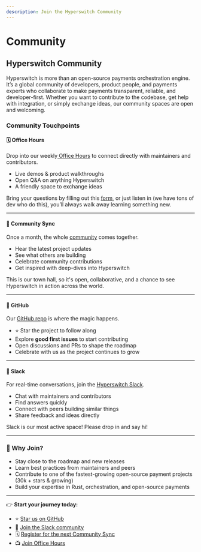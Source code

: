 ```yaml
---
description: Join the Hyperswitch Community
---
```


# Community

## Hyperswitch Community

Hyperswitch is more than an open-source payments orchestration engine. It’s a global community of developers, product people, and payments experts who collaborate to make payments transparent, reliable, and developer-first. Whether you want to contribute to the codebase, get help with integration, or simply exchange ideas, our community spaces are open and welcoming.

### Community Touchpoints

#### 🗓️ Office Hours

Drop into our weekly[ Office Hours](https://meet.google.com/grq-pxuh-zvr) to connect directly with maintainers and contributors.

* Live demos & product walkthroughs
* Open Q\&A on anything Hyperswitch
* A friendly space to exchange ideas

Bring your questions by filling out this [form](https://forms.gle/dtb2aiaS4bdYsHZK8), or just listen in (we have tons of dev who do this), you’ll always walk away learning something new.

***

#### 🔄 Community Sync

Once a month, the whole [community](https://www.linkedin.com/company/90383802/admin/notifications/all/?viewEvents=true) comes together.

* Hear the latest project updates
* See what others are building
* Celebrate community contributions
* Get inspired with deep-dives into Hyperswitch

This is our town hall, so it's open, collaborative, and a chance to see Hyperswitch in action across the world.

***

#### 🐙 GitHub

Our [GitHub repo](https://github.com/juspay/hyperswitch?utm_source=chatgpt.com) is where the magic happens.

* ⭐ Star the project to follow along
* Explore **good first issues** to start contributing
* Open discussions and PRs to shape the roadmap
* Celebrate with us as the project continues to grow

***

#### 💬 Slack

For real-time conversations, join the [Hyperswitch Slack](https://join.slack.com/t/hyperswitch-io/shared_invite/zt-39d4w0043-CgAyb75Kn0YldNyZpd8hWA).

* Chat with maintainers and contributors
* Find answers quickly
* Connect with peers building similar things
* Share feedback and ideas directly

Slack is our most active space! Please drop in and say hi!

***

### 🚀 Why Join?

* Stay close to the roadmap and new releases
* Learn best practices from maintainers and peers
* Contribute to one of the fastest-growing open-source payment projects (30k + stars & growing)
* Build your expertise in Rust, orchestration, and open-source payments

***

👉 **Start your journey today:**

* ⭐ [Star us on GitHub](https://github.com/juspay/hyperswitch?utm_source=chatgpt.com)
* 💬 [Join the Slack community](https://join.slack.com/t/hyperswitch-io/shared_invite/zt-39d4w0043-CgAyb75Kn0YldNyZpd8hWA)
* 🗓️ [Register for the next Community Sync](https://www.linkedin.com/company/90383802/admin/notifications/all/?viewEvents=true)
* 📺 [Join Office Hours](https://meet.google.com/grq-pxuh-zvr)
